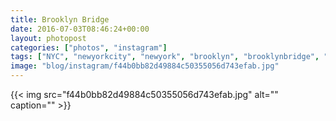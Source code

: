 ```yaml
---
title: Brooklyn Bridge
date: 2016-07-03T08:46:24+00:00
layout: photopost
categories: ["photos", "instagram"]
tags: ["NYC", "newyorkcity", "newyork", "brooklyn", "brooklynbridge", "architecture"]
image: "blog/instagram/f44b0bb82d49884c50355056d743efab.jpg"
---
```


{{< img src="f44b0bb82d49884c50355056d743efab.jpg" alt="" caption="" >}}



